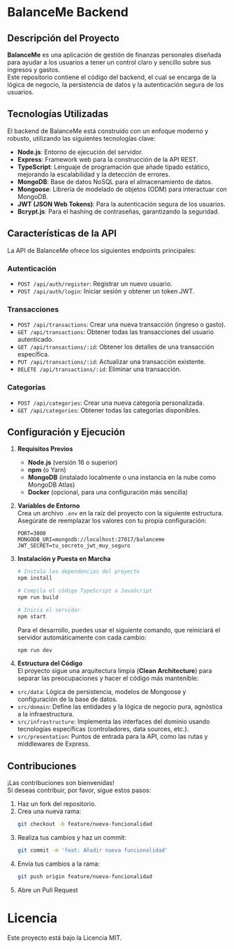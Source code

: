 # BalanceMe Backend
## Descripción del Proyecto
**BalanceMe** es una aplicación de gestión de finanzas personales diseñada para ayudar a los usuarios a tener un control claro y sencillo sobre sus ingresos y gastos.  
Este repositorio contiene el código del backend, el cual se encarga de la lógica de negocio, la persistencia de datos y la autenticación segura de los usuarios.

## Tecnologías Utilizadas
El backend de BalanceMe está construido con un enfoque moderno y robusto, utilizando las siguientes tecnologías clave:

- **Node.js**: Entorno de ejecución del servidor.
- **Express**: Framework web para la construcción de la API REST.
- **TypeScript**: Lenguaje de programación que añade tipado estático, mejorando la escalabilidad y la detección de errores.
- **MongoDB**: Base de datos NoSQL para el almacenamiento de datos.
- **Mongoose**: Librería de modelado de objetos (ODM) para interactuar con MongoDB.
- **JWT (JSON Web Tokens)**: Para la autenticación segura de los usuarios.
- **Bcrypt.js**: Para el hashing de contraseñas, garantizando la seguridad.

## Características de la API
La API de BalanceMe ofrece los siguientes endpoints principales:

### Autenticación
- `POST /api/auth/register`: Registrar un nuevo usuario.
- `POST /api/auth/login`: Iniciar sesión y obtener un token JWT.

### Transacciones
- `POST /api/transactions`: Crear una nueva transacción (ingreso o gasto).
- `GET /api/transactions`: Obtener todas las transacciones del usuario autenticado.
- `GET /api/transactions/:id`: Obtener los detalles de una transacción específica.
- `PUT /api/transactions/:id`: Actualizar una transacción existente.
- `DELETE /api/transactions/:id`: Eliminar una transacción.

### Categorías
- `POST /api/categories`: Crear una nueva categoría personalizada.
- `GET /api/categories`: Obtener todas las categorías disponibles.

## Configuración y Ejecución

1. **Requisitos Previos**
   - **Node.js** (versión 16 o superior)
   - **npm** (o Yarn)
   - **MongoDB** (instalado localmente o una instancia en la nube como MongoDB Atlas)
   - **Docker** (opcional, para una configuración más sencilla)

2. **Variables de Entorno**  
   Crea un archivo `.env` en la raíz del proyecto con la siguiente estructura. Asegúrate de reemplazar los valores con tu propia configuración:

   ```env
   PORT=3000
   MONGODB_URI=mongodb://localhost:27017/balanceme
   JWT_SECRET=tu_secreto_jwt_muy_seguro
   ```
   
3. **Instalación y Puesta en Marcha**

   ```bash
   # Instala las dependencias del proyecto
   npm install

   # Compila el código TypeScript a JavaScript
   npm run build

   # Inicia el servidor
   npm start
   ```
    Para el desarrollo, puedes usar el siguiente comando, que reiniciará el servidor automáticamente con cada cambio:
  
    ```bash
    npm run dev
    ```

4. **Estructura del Código**  
  El proyecto sigue una arquitectura limpia (**Clean Architecture**) para separar las preocupaciones y hacer el código más mantenible:

  - `src/data`: Lógica de persistencia, modelos de Mongoose y configuración de la base de datos.
  - `src/domain`: Define las entidades y la lógica de negocio pura, agnóstica a la infraestructura.
  - `src/infrastructure`: Implementa las interfaces del dominio usando tecnologías específicas (controladores, data sources, etc.).
  - `src/presentation`: Puntos de entrada para la API, como las rutas y middlewares de Express.

## Contribuciones
¡Las contribuciones son bienvenidas!  
Si deseas contribuir, por favor, sigue estos pasos:

1. Haz un fork del repositorio.
2. Crea una nueva rama:
   ```bash
   git checkout -b feature/nueva-funcionalidad
3. Realiza tus cambios y haz un commit:
   ```bash
   git commit -m 'feat: Añadir nueva funcionalidad'
4. Envía tus cambios a la rama:
   ```bash
   git push origin feature/nueva-funcionalidad
5. Abre un Pull Request

# Licencia
Este proyecto está bajo la Licencia MIT.
